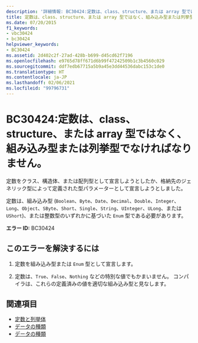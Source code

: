 ```yaml
---
description: '詳細情報: BC30424:定数は、class、structure、または array 型ではなく、組み込み型または列挙型でなければなりません。'
title: 定数は、class、structure、または array 型ではなく、組み込み型または列挙型でなければなりません。
ms.date: 07/20/2015
f1_keywords:
- vbc30424
- bc30424
helpviewer_keywords:
- BC30424
ms.assetid: 2d402c2f-27ad-428b-b699-d45cd62f7196
ms.openlocfilehash: e9765d78ff671d6b99f47242509b1c3b4560c029
ms.sourcegitcommit: ddf7edb67715a5b9a45e3dd44536dabc153c1de0
ms.translationtype: HT
ms.contentlocale: ja-JP
ms.lasthandoff: 02/06/2021
ms.locfileid: "99796731"
---
```

# <a name="bc30424-constants-must-be-of-an-intrinsic-or-enumerated-type-not-a-class-structure-type-parameter-or-array-type"></a>BC30424:定数は、class、structure、または array 型ではなく、組み込み型または列挙型でなければなりません。

定数をクラス、構造体、または配列型として宣言しようとしたか、格納先のジェネリック型によって定義された型パラメーターとして宣言しようとしました。

 定数は、組み込み型 (`Boolean`、`Byte`、`Date`、`Decimal`、`Double`、`Integer`、`Long`、`Object`、`SByte`、`Short`、`Single`、`String`、`UInteger`、`ULong`、または `UShort`)、または整数型のいずれかに基づいた `Enum` 型である必要があります。

 **エラー ID:** BC30424

## <a name="to-correct-this-error"></a>このエラーを解決するには

1. 定数を組み込み型または `Enum` 型として宣言します。

2. 定数は、`True`、`False`、`Nothing` などの特別な値でもかまいません。 コンパイラは、これらの定義済みの値を適切な組み込み型と見なします。

## <a name="see-also"></a>関連項目

- [定数と列挙体](../constants-and-enumerations.md)
- [データの種類](../../programming-guide/language-features/data-types/index.md)
- [データの種類](../data-types/index.md)
